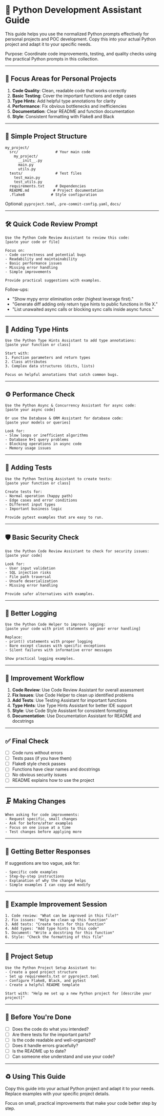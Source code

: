 # 🧭 Python Development Assistant Guide

This guide helps you use the normalized Python prompts effectively for personal projects and POC development. Copy this into your actual Python project and adapt it to your specific needs.

Purpose: Coordinate code improvements, testing, and quality checks using the practical Python prompts in this collection.

---
## 🎯 Focus Areas for Personal Projects
1. **Code Quality**: Clean, readable code that works correctly
2. **Basic Testing**: Cover the important functions and edge cases
3. **Type Hints**: Add helpful type annotations for clarity
4. **Performance**: Fix obvious bottlenecks and inefficiencies
5. **Documentation**: Clear README and function documentation
6. **Style**: Consistent formatting with Flake8 and Black

---
## 📁 Simple Project Structure
```
my_project/
  src/                 # Your main code
    my_project/
      __init__.py
      main.py
      utils.py
  tests/               # Test files
    test_main.py
    test_utils.py
  requirements.txt     # Dependencies
  README.md           # Project documentation
  .flake8            # Style configuration
```
Optional: `pyproject.toml`, `.pre-commit-config.yaml`, `docs/`

---
## 🛠️ Quick Code Review Prompt
```
Use the Python Code Review Assistant to review this code:
[paste your code or file]

Focus on:
- Code correctness and potential bugs
- Readability and maintainability
- Basic performance issues
- Missing error handling
- Simple improvements

Provide practical suggestions with examples.
```

Follow-ups:
- "Show mypy error elimination order (highest leverage first)."
- "Generate diff adding only return type hints to public functions in file X." 
- "List unawaited async calls or blocking sync calls inside async funcs." 

---
## 🔡 Adding Type Hints
```
Use the Python Type Hints Assistant to add type annotations:
[paste your function or class]

Start with:
1. Function parameters and return types
2. Class attributes
3. Complex data structures (dicts, lists)

Focus on helpful annotations that catch common bugs.
```

---
## ⚙️ Performance Check
```
Use the Python Async & Concurrency Assistant for async code:
[paste your async code]

Or use the Database & ORM Assistant for database code:
[paste your models or queries]

Look for:
- Slow loops or inefficient algorithms
- Database N+1 query problems
- Blocking operations in async code
- Memory usage issues
```

---
## 🧪 Adding Tests
```
Use the Python Testing Assistant to create tests:
[paste your function or class]

Create tests for:
- Normal operation (happy path)
- Edge cases and error conditions
- Different input types
- Important business logic

Provide pytest examples that are easy to run.
```

---
## 🛡️ Basic Security Check
```
Use the Python Code Review Assistant to check for security issues:
[paste your code]

Look for:
- User input validation
- SQL injection risks
- File path traversal
- Unsafe deserialization
- Missing error handling

Provide safer alternatives with examples.
``` 

---
## 🧾 Better Logging
```
Use the Python Code Helper to improve logging:
[paste your code with print statements or poor error handling]

Replace:
- print() statements with proper logging
- Bare except clauses with specific exceptions
- Silent failures with informative error messages

Show practical logging examples.
```

---
## 🔄 Improvement Workflow
1. **Code Review**: Use Code Review Assistant for overall assessment
2. **Fix Issues**: Use Code Helper to clean up identified problems
3. **Add Tests**: Use Testing Assistant for important functions
4. **Type Hints**: Use Type Hints Assistant for better IDE support
5. **Style**: Use Code Style Assistant for consistent formatting
6. **Documentation**: Use Documentation Assistant for README and docstrings

---
## ✅ Final Check
- [ ] Code runs without errors
- [ ] Tests pass (if you have them)
- [ ] Flake8 style check passes
- [ ] Functions have clear names and docstrings
- [ ] No obvious security issues
- [ ] README explains how to use the project 

---
## 🗜️ Making Changes
```
When asking for code improvements:
- Request specific, small changes
- Ask for before/after examples
- Focus on one issue at a time
- Test changes before applying more
```

---
## 🧠 Getting Better Responses
If suggestions are too vague, ask for:
```
- Specific code examples
- Step-by-step instructions
- Explanation of why the change helps
- Simple examples I can copy and modify
```

---
## 🧩 Example Improvement Session
```
1. Code review: "What can be improved in this file?"
2. Fix issues: "Help me clean up this function"
3. Add tests: "Create tests for this function"
4. Add types: "Add type hints to this code"
5. Document: "Write a docstring for this function"
6. Style: "Check the formatting of this file"
```

---
## 🧪 Project Setup
```
Use the Python Project Setup Assistant to:
- Create a good project structure
- Set up requirements.txt or pyproject.toml
- Configure Flake8, Black, and pytest
- Create a helpful README template

Start with: "Help me set up a new Python project for [describe your project]"
```

---
## 🔐 Before You're Done
- [ ] Does the code do what you intended?
- [ ] Are there tests for the important parts?
- [ ] Is the code readable and well-organized?
- [ ] Does it handle errors gracefully?
- [ ] Is the README up to date?
- [ ] Can someone else understand and use your code? 

---
## ♻️ Using This Guide
Copy this guide into your actual Python project and adapt it to your needs. Replace examples with your specific project details.

Focus on small, practical improvements that make your code better step by step.
